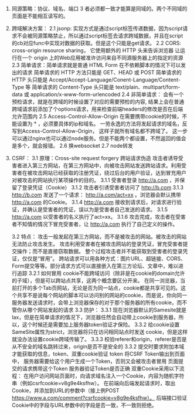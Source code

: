 1. 同源策略：协议、域名、端口 3 者必须都一致才能算是同域的。两个不同域的页面是不能相互读写的。

2. 跨域解决方案：
   2.1 jsonp: 实现方式是通过script标签传递数据，因为script请求不会被同源策略禁止，所以通过script标签去请求跨域数据，并且在script的cb对应func中实现对数据的获取。但是这个只能是get请求。
   2.2 CORS: cross-origin resource sharing， 它使用额外的 HTTP 头来告诉浏览器 让运行在一个 origin 上的Web应用被准许访问来自不同源服务器上的指定的资源
   2.3 简单请求：简单请求就是普通 HTML Form 在不依赖脚本的情况下可以发出的请求
      简单请求的 HTTP 方法只能是 GET、HEAD 或 POST
      简单请求的 HTTP 头只能是 Accept/Accept-Language/Conent-Language/Content-Type 等
      简单请求的 Content-Type 头只能是 text/plain、multipart/form-data 或 application/x-www-form-urlencoded
   2.4 非简单请求：
      会有一个预检请求，就是在跨域的时候设置了对应的需要预检的内容,
      结果上会在普通跨域请求前添加了个options请求，用来检查前端headers的修改是否在后端允许范围内
   2.5 Access-Control-Allow-Origin 在需要携带cookie的时候，不能设置为 * ，必须要具体的ip和域名。
      一劳永逸的方法将发起请求的域名，反写到Access-Control-Allow-Origin， 这样子就所有域名都不跨域了。
      这一步可以通过nginx也可以通过node服务。但是不能两个都设置，不然返回的值会是多个，就会报错。
   2.6 换websocket
   2.7 node转发

3. CSRF：
   3.1 原理：Cross-site request forgery 跨站请求伪造
      攻击者诱导受害者进入第三方网站，在第三方网站中，向被攻击网站发送跨站请求。利用受害者在被攻击网站已经获取的注册凭证，绕过后台的用户验证，达到冒充用户对被攻击的网站执行某项操作的目的。
         3.1.1 受害者登录 http://a.com ，并保留了登录凭证（Cookie）
         3.1.2 攻击者引诱受害者访问了 http://b.com
         3.1.3 http://b.com 发送了一个请求： http://a.com/act=xx 。浏览器会默认携带 http://a.com 的Cookie。
         3.1.4 http://a.com 接收到请求后，对请求进行验证，并确认是受害者的凭证，误以为是受害者自己发送的请求。
         3.1.5 http://a.com 以受害者的名义执行了act=xx。
         3.1.6 攻击完成，攻击者在受害者不知情的情况下冒充受害者，让 http://a.com 执行了自己定义的操作。

   3.2 特点：
      攻击一般发起在第三方网站，而不是被攻击的网站。被攻击的网站无法防止攻击发生。
      攻击利用受害者在被攻击网站的登录凭证，冒充受害者提交操作；而不是直接窃取数据。
      整个过程攻击者并不能获取到受害者的登录凭证，仅仅是“冒用”。
      跨站请求可以用各种方式：图片URL、超链接、CORS、Form提交等等。部分请求方式可以直接嵌入在第三方论坛、文章中，难以进行追踪
      3.2.1 如何冒用
         cookie不能跨域访问（除非是在cookie的domain允许的子域），但是可以跨站点共享，这两个概念要区分开来。
         在同一浏览器，当前打开的多个Tab页网站，无论是否为同一站点，cookie都是共享可见的。这个共享不是说每个网站的脚本可以访问别的网站的cookie，而是说，你向同一服务器发送请求时，会带上浏览器保存的对于那个服务器的所有cookie，而不管你从哪个网站发起的请求
   3.3 防护：
      3.3.1 现在浏览器默认的Samesite就是lax，但是在简单请求的情况下，浏览器任然会自动带上cookie到服务器，所以，这个时候还是需要加上服务器token验证才保险。
      3.3.2 给cookie设置SameSite属性为strict，浏览器将只在访问相同站点时发送 cookie，但是这样就没办法设置cookie跨域传输了。
      3.3.3 校验referer和origin，referer是否是从不安全的域名跳转过来，origin是否不是安全的
      3.3.2 提交时要求附加本域才能获取的信息，token、双重cookie验证
         token
            将CSRF Token输出到页面中， 服务器需要给这个用户生成一个Token，否则又会被攻击者冒用
            页面提交的请求携带这个Token
            服务器验证Token是否正确
         双重Cookie采用以下流程：
            在用户访问网站页面时，向请求域名注入一个Cookie，内容为随机字符串（例如csrfcookie=v8g9e4ksfhw）。
            在前端向后端发起请求时，取出Cookie，并添加到URL的参数中（接上例POST https://www.a.com/comment?csrfcookie=v8g9e4ksfhw）。
            后端接口验证Cookie中的字段与URL参数中的字段是否一致，不一致则拒绝。
